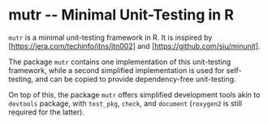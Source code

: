# mutr -- Minimal Unit-Testing in R

`mutr` is a minimal unit-testing framework in R.
It is inspired by [https://jera.com/techinfo/jtns/jtn002] and [https://github.com/siu/minunit].

The package `mutr` contains one implementation of this unit-testing framework, while a second simplified implementation is used for self-testing, and can be copied to provide dependency-free unit-testing.

On top of this, the package `mutr` offers simplified development tools akin to `devtools` package, with `test_pkg`, `check`, and `document` (`roxygen2` is still required for the latter).
